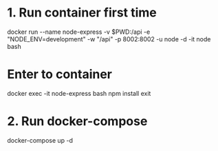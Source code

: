 # 1. Run container first time
docker run --name node-express -v $PWD:/api -e "NODE_ENV=development" -w "/api" -p 8002:8002 -u node -d -it node bash
# Enter to container
docker exec -it node-express bash
npm install
exit

# 2. Run docker-compose
docker-compose up -d
